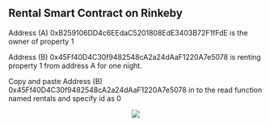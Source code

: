 ## Rental Smart Contract on Rinkeby


Address (A) 0xB259106DD4c6EEdaC5201808EdE3403B72F1fFdE is the owner of property 1

Address (B) 0x45Ff40D4C30f9482548cA2a24dAaF1220A7e5078 is renting property 1 from address A for one night. 


Copy and paste Address (B) 0x45Ff40D4C30f9482548cA2a24dAaF1220A7e5078 in to the read function named rentals and specify id as 0


<p align="center">
   <img src="/doc/rentals.jpg">
</p>
